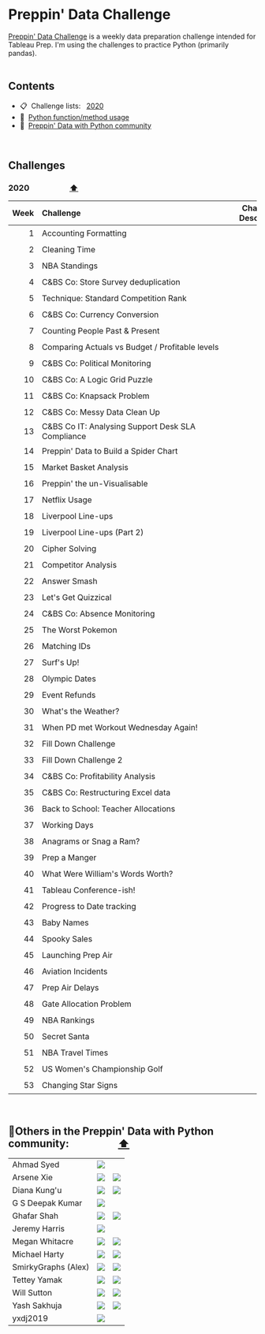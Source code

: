 # Preppin' Data Challenge

[Preppin' Data Challenge](https://preppindata.blogspot.com/) is a weekly data preparation challenge intended for Tableau Prep. I'm using the challenges to practice Python (primarily pandas).
<br>
<br>

## <a id="contents"></a>Contents
* 📋 &nbsp;Challenge lists:&nbsp;&nbsp;   [2020](#2020)  &nbsp;
* 🐍 &nbsp;[Python function/method usage](#python_index)
* 👥 &nbsp;[Preppin' Data with Python community](#community)
<br>


## Challenges

### <a id="2020"></a>2020 &nbsp;&nbsp;&nbsp;&nbsp;&nbsp;&nbsp;&nbsp;&nbsp;&nbsp;&nbsp;&nbsp;&nbsp;&nbsp;&nbsp;&nbsp;&nbsp;&nbsp;&nbsp;&nbsp;&nbsp;<span title="Return to table of contents"><a href="#contents">⬆️</a></span>
|Week|Challenge&nbsp;&nbsp;&nbsp;&nbsp;&nbsp;&nbsp;&nbsp;&nbsp;&nbsp;&nbsp;&nbsp;&nbsp;&nbsp;&nbsp;&nbsp;&nbsp;&nbsp;&nbsp;&nbsp;&nbsp;&nbsp;&nbsp;&nbsp;&nbsp;&nbsp;&nbsp;&nbsp;&nbsp;&nbsp;&nbsp;&nbsp;&nbsp;&nbsp;&nbsp;&nbsp;&nbsp;&nbsp;&nbsp;&nbsp;&nbsp;&nbsp;&nbsp;&nbsp;&nbsp;&nbsp;&nbsp;&nbsp;&nbsp;&nbsp;&nbsp;&nbsp;&nbsp;&nbsp;&nbsp;&nbsp;&nbsp;&nbsp;&nbsp;&nbsp;&nbsp;&nbsp;&nbsp;&nbsp;&nbsp;&nbsp;&nbsp;&nbsp;&nbsp;&nbsp;&nbsp;&nbsp;|Challenge<br>Description|My Solutions|
|-:|:--------------------------------------------------|:-:|:-:|
|1|Accounting Formatting|[📋](https://preppindata.blogspot.com/2020/01/2020-week-1.html)|[✅](/2020/week%2001/README.md)|
|2|Cleaning Time|[📋](https://preppindata.blogspot.com/2020/01/2020-week-2.html)|[✅](/2020/week%2002/README.md)|
|3|NBA Standings|[📋](https://preppindata.blogspot.com/2020/01/2020-week-3.html)|[✅](/2020/week%2003/README.md)|
|4|C&BS Co: Store Survey deduplication|[📋](https://preppindata.blogspot.com/2020/01/2020-week-4.html)|[✅](/2020/week%2004/README.md)|
|5|Technique: Standard Competition Rank|[📋](https://preppindata.blogspot.com/2020/01/2020-week-5.html)|[✅](/2020/week%2005/README.md)|
|6|C&BS Co: Currency Conversion|[📋](https://preppindata.blogspot.com/2020/02/2020-week-6.html)|[✅](/2020/week%2006/README.md)|
|7|Counting People Past & Present|[📋](https://preppindata.blogspot.com/2020/02/2020-week-7.html)|[✅](/2020/week%2007/README.md)|
|8|Comparing Actuals vs Budget / Profitable levels|[📋](https://preppindata.blogspot.com/2020/02/2020-week-8.html)|[✅](/2020/week%2008/README.md)|
|9|C&BS Co: Political Monitoring|[📋](https://preppindata.blogspot.com/2020/02/2020-week-9.html)|[✅](/2020/week%2009/README.md)|
|10|C&BS Co: A Logic Grid Puzzle|[📋](https://preppindata.blogspot.com/2020/03/2020-week-10.html)||
|11|C&BS Co: Knapsack Problem|[📋](https://preppindata.blogspot.com/2020/03/2020-week-11.html)|[✅](/2020/week%2011/README.md)|
|12|C&BS Co: Messy Data Clean Up|[📋](https://preppindata.blogspot.com/2020/03/2020-week-12.html)|[✅](/2020/week%2012/README.md)|
|13|C&BS Co IT:  Analysing Support Desk SLA Compliance|[📋](https://preppindata.blogspot.com/2020/03/2020-week-13.html)|[✅](/2020/week%2013/README.md)|
|14|Preppin' Data to Build a Spider Chart|[📋](https://preppindata.blogspot.com/2020/04/2020-week-14.html)|[✅](/2020/week%2014/README.md)|
|15|Market Basket Analysis|[📋](https://preppindata.blogspot.com/2020/04/2020-week-15.html)|[✅](/2020/week%2015/README.md)|
|16|Preppin' the un-Visualisable|[📋](https://preppindata.blogspot.com/2020/04/2020-week-16.html)|[✅](/2020/week%2016/README.md)|
|17|Netflix Usage|[📋](https://preppindata.blogspot.com/2020/04/2020-week-17_22.html)|[✅](/2020/week%2017/README.md)|
|18|Liverpool Line-ups|[📋](https://preppindata.blogspot.com/2020/04/2020-week-18.html)|[✅](/2020/week%2018/README.md)|
|19|Liverpool Line-ups (Part 2)|[📋](https://preppindata.blogspot.com/2020/05/2020-week-19.html)|[✅](/2020/week%2019/README.md)|
|20|Cipher Solving|[📋](https://preppindata.blogspot.com/2020/05/2020-week-20.html)|[✅](/2020/week%2020/README.md)|
|21|Competitor Analysis|[📋](https://preppindata.blogspot.com/2020/05/2020-week-21.html)|[✅](/2020/week%2021/README.md)|
|22|Answer Smash|[📋](https://preppindata.blogspot.com/2021/06/2021-week-22-answer-smash.html)||
|23|Let's Get Quizzical|[📋](https://preppindata.blogspot.com/2020/06/2020-week-23.html)|[✅](/2020/week%2023/README.md)|
|24|C&BS Co: Absence Monitoring|[📋](https://preppindata.blogspot.com/2021/06/2021-week-24-c-co-absence-monitoring.html)||
|25|The Worst Pokemon|[📋](https://preppindata.blogspot.com/2021/06/2021-week-25-worst-pokemon.html)||
|26|Matching IDs|[📋](https://preppindata.blogspot.com/2020/06/2020-week-26.html)|[✅](/2020/week%2026/README.md)|
|27|Surf's Up!|[📋](https://preppindata.blogspot.com/2020/07/2020-week-27.html)|[✅](/2020/week%2027/README.md)|
|28|Olympic Dates|[📋](https://preppindata.blogspot.com/2020/07/2020-week-28.html)||
|29|Event Refunds|[📋](https://preppindata.blogspot.com/2020/07/2020-week-29.html)|[✅](/2020/week%2029/README.md)|
|30|What's the Weather?|[📋](https://preppindata.blogspot.com/2020/07/2020-week-30.html)|[✅](/2020/week%2030/README.md)|
|31|When PD met Workout Wednesday Again!|[📋](https://preppindata.blogspot.com/2020/07/2020-week-31-when-pd-met-workout.html)|[✅](/2020/week%2031/README.md)|
|32|Fill Down Challenge|[📋](https://preppindata.blogspot.com/2020/08/2020-week-32.html)||
|33|Fill Down Challenge 2|[📋](https://preppindata.blogspot.com/2020/08/2020-week-33.html)|[✅](/2020/week%2033/README.md)|
|34|C&BS Co: Profitability Analysis|[📋](https://preppindata.blogspot.com/2020/08/2020-week-34.html)||
|35|C&BS Co: Restructuring Excel data|[📋](https://preppindata.blogspot.com/2020/08/2020-week-35.html)|[✅](/2020/week%2035/README.md)|
|36|Back to School: Teacher Allocations|[📋](https://preppindata.blogspot.com/2020/09/2020-week-36.html)|[✅](/2020/week%2036/README.md)|
|37|Working Days|[📋](https://preppindata.blogspot.com/2020/09/2020-week-37.html)||
|38|Anagrams or Snag a Ram?|[📋](https://preppindata.blogspot.com/2020/09/2020-week-38.html)|[✅](/2020/week%2038/README.md)|
|39|Prep a Manger|[📋](https://preppindata.blogspot.com/2020/09/2020-week-39.html)|[✅](/2020/week%2039/README.md)|
|40|What Were William's Words Worth?|[📋](https://preppindata.blogspot.com/2020/09/2020-week-40.html)|[✅](/2020/week%2040/README.md)|
|41|Tableau Conference-ish!|[📋](https://preppindata.blogspot.com/2020/10/2020-week-41.html)|[✅](/2020/week%2041/README.md)|
|42|Progress to Date tracking|[📋](https://preppindata.blogspot.com/2020/10/2020-week-42.html)|[✅](/2020/week%2042/README.md)|
|43|Baby Names|[📋](https://preppindata.blogspot.com/2020/10/2020-week-43.html)|[✅](/2020/week%2043/README.md)|
|44|Spooky Sales|[📋](https://preppindata.blogspot.com/2020/10/2020-week-44.html)||
|45|Launching Prep Air|[📋](https://preppindata.blogspot.com/2020/11/2020-week-45.html)|[✅](/2020/week%2045/README.md)|
|46|Aviation Incidents|[📋](https://preppindata.blogspot.com/2020/11/2020-week-46.html)|[✅](/2020/week%2046/README.md)|
|47|Prep Air Delays|[📋](https://preppindata.blogspot.com/2020/11/2020-week-47.html)||
|48|Gate Allocation Problem|[📋](https://preppindata.blogspot.com/2020/11/2020-week-48.html)|[✅](/2020/week%2048/README.md)|
|49|NBA Rankings|[📋](https://preppindata.blogspot.com/2020/12/2020-week-49.html)|[✅](/2020/week%2049/README.md)|
|50|Secret Santa|[📋](https://preppindata.blogspot.com/2020/12/2020-week-50.html)|[✅](/2020/week%2050/README.md)|
|51|NBA Travel Times|[📋](https://preppindata.blogspot.com/2020/12/2020-week-51.html)|[✅](/2020/week%2051/README.md)|
|52|US Women's Championship Golf|[📋](https://preppindata.blogspot.com/2020/12/2020-week-52.html)|[✅](/2020/week%2052/README.md)|
|53|Changing Star Signs|[📋](https://preppindata.blogspot.com/2020/12/2020-week-53.html)|[✅](/2020/week%2053/README.md)|
<br>

## <a id="community"></a> 👥Others in the Preppin' Data with Python community:&nbsp;&nbsp;&nbsp;&nbsp;&nbsp;&nbsp;&nbsp;&nbsp;&nbsp;&nbsp;&nbsp;&nbsp;&nbsp;&nbsp;&nbsp;&nbsp;&nbsp;&nbsp;&nbsp;&nbsp;<span title="Return to table of contents"><a href="#contents">⬆️</a></span>
<table valign="center" border="0">
  <tr>
    <td>Ahmad Syed</td>
    <td><a href="https://github.com/AhmadSyed96/Preppin-Data-Challenges"><img src="https://img.shields.io/badge/-AhmadSyed96-444444?style=flat-square&logo=github"></a></td>
    <td></td>
  </tr>
  <tr>
    <td>Arsene Xie</td>
    <td><a href="https://github.com/ArseneXie/Preppindata"><img src="https://img.shields.io/badge/-ArseneXie-444444?style=flat-square&logo=github"></a></td>
    <td><a href="https://twitter.com/ArseneXie"><img src="https://img.shields.io/badge/-@ArseneXie-444444?style=flat-square&logo=twitter"</a></td>
  </tr>
  <tr>
    <td>Diana Kung'u</td>
    <td><a href="https://github.com/diana-kungu/Prepping-Data"><img src="https://img.shields.io/badge/-diana--kungu-444444?style=flat-square&logo=github"></a></td>
    <td><a href="https://twitter.com/d_kungu"><img src="https://img.shields.io/badge/-@d__kungu-444444?style=flat-square&logo=twitter"</a></td>
  </tr>
  <tr>
    <td>G S Deepak Kumar</td>
    <td><a href="https://github.com/DeepakKumarGS/Prepping-Data-Challenges"><img src="https://img.shields.io/badge/-DeepakKumarGS-444444?style=flat-square&logo=github"></a></td>
    <td></td>
  </tr>  
  <tr>
    <td>Ghafar Shah</td>
    <td><a href="https://github.com/ghafarshahanalytics/Preppin-Data-Challenge"><img src="https://img.shields.io/badge/-ghafarshahanalytics-444444?style=flat-square&logo=github"></a></td>
    <td><a href="https://twitter.com/GhafarShah9"><img src="https://img.shields.io/badge/-@GhafarShah9-444444?style=flat-square&logo=twitter"</a></td>
  </tr>
  <tr>
    <td>Jeremy Harris</td>
    <td><a href="https://github.com/jharris126/preppin-data-jeremy"><img src="https://img.shields.io/badge/-jharris126-444444?style=flat-square&logo=github"></a></td>
    <td></td>
  </tr>
  <tr>
    <td>Megan Whitacre</td>
    <td><a href="https://github.com/whitacrem/preppin-data"><img src="https://img.shields.io/badge/-whitacrem-444444?style=flat-square&logo=github"></a></td>
    <td><a href="https://twitter.com/MeganWhitacre"><img src="https://img.shields.io/badge/-@MeganWhitacre-444444?style=flat-square&logo=twitter"</a></td>
  </tr>  
  <tr>
    <td>Michael Harty</td>
    <td><a href="https://github.com/mharty3/preppin-data"><img src="https://img.shields.io/badge/-mharty3-444444?style=flat-square&logo=github"></a></td>
    <td><a href="https://twitter.com/michaelharty3"><img src="https://img.shields.io/badge/-@michaelharty3-444444?style=flat-square&logo=twitter"</a></td>
  </tr>  
  <tr>
    <td>SmirkyGraphs (Alex)</td>
    <td><a href="https://github.com/SmirkyGraphs/preppin-data-challenge/"><img src="https://img.shields.io/badge/-SmirkyGraphs-444444?style=flat-square&logo=github"></a></td>
    <td><a href="https://twitter.com/Smirkygraphs"><img src="https://img.shields.io/badge/-@Smirkygraphs-444444?style=flat-square&logo=twitter"</a></td>
  </tr>  
  <tr>
    <td>Tettey Yamak</td>
    <td><a href="https://github.com/PTettey/Data-Prepping"><img src="https://img.shields.io/badge/-PTettey-444444?style=flat-square&logo=github"></a></td>
    <td><a href="https://twitter.com/TetteyYamak"><img src="https://img.shields.io/badge/-@TetteyYamak-444444?style=flat-square&logo=twitter"</a></td>
  </tr>  
  <tr>
    <td>Will Sutton</td>
    <td><a href="https://github.com/wjsutton/preppin-data"><img src="https://img.shields.io/badge/-wjsutton-444444?style=flat-square&logo=github"></a></td>
    <td><a href="https://twitter.com/WJSutton12"><img src="https://img.shields.io/badge/-@WJSutton12-444444?style=flat-square&logo=twitter"</a></td>
  </tr>    
  <tr>
    <td>Yash Sakhuja</td>
    <td><a href="https://github.com/yashsakhuja/2022-Preppin-Data-Challenge"><img src="https://img.shields.io/badge/-yashsakhuja-444444?style=flat-square&logo=github"></a></td>
    <td><a href="https://twitter.com/sakhuja_yash"><img src="https://img.shields.io/badge/-@sakhuja__yash-444444?style=flat-square&logo=twitter"</a></td>
  </tr> 
  <tr>
    <td>yxdj2019</td>
    <td><a href="https://github.com/yxdj2019"><img src="https://img.shields.io/badge/-yxdj2019-444444?style=flat-square&logo=github"></a></td>
    <td></td>
  </tr>  
</table>
